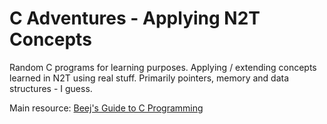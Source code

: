 # C Adventures - Applying N2T Concepts
Random C programs for learning purposes. Applying / extending concepts learned in N2T using real stuff. Primarily pointers, memory and data structures - I guess.

Main resource: [Beej's Guide to C Programming](https://beej.us/guide/bgc/pdf/bgc_a4_c_2.pdf)
